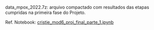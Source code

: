 data_mpox_2022.7z: arquivo compactado com resultados das etapas cumpridas na primeira fase  do Projeto. 

Ref. Notebook: [cristie_mod6_proj_final_parte_1.ipynb](https://github.com/Cristie-Lima/e-SUS_Sinan_Mpox_ML-Workflow/blob/main/cristie_mod6_proj_final_parte_1.ipynb)
